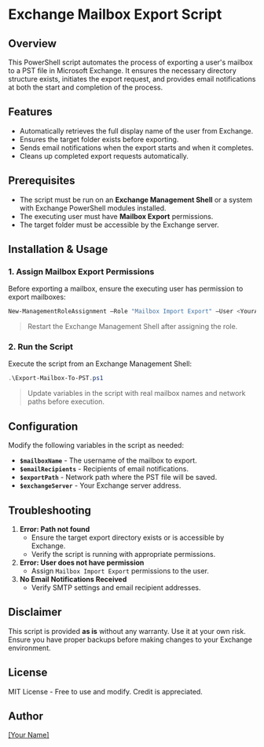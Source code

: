 # Exchange Mailbox Export Script

## Overview
This PowerShell script automates the process of exporting a user's mailbox to a PST file in Microsoft Exchange. It ensures the necessary directory structure exists, initiates the export request, and provides email notifications at both the start and completion of the process.

## Features
- Automatically retrieves the full display name of the user from Exchange.
- Ensures the target folder exists before exporting.
- Sends email notifications when the export starts and when it completes.
- Cleans up completed export requests automatically.

## Prerequisites
- The script must be run on an **Exchange Management Shell** or a system with Exchange PowerShell modules installed.
- The executing user must have **Mailbox Export** permissions.
- The target folder must be accessible by the Exchange server.

## Installation & Usage
### 1. Assign Mailbox Export Permissions
Before exporting a mailbox, ensure the executing user has permission to export mailboxes:
```powershell
New-ManagementRoleAssignment –Role "Mailbox Import Export" –User <YourAdminUser>
```
> Restart the Exchange Management Shell after assigning the role.

### 2. Run the Script
Execute the script from an Exchange Management Shell:
```powershell
.\Export-Mailbox-To-PST.ps1
```
> Update variables in the script with real mailbox names and network paths before execution.

## Configuration
Modify the following variables in the script as needed:
- **`$mailboxName`** - The username of the mailbox to export.
- **`$emailRecipients`** - Recipients of email notifications.
- **`$exportPath`** - Network path where the PST file will be saved.
- **`$exchangeServer`** - Your Exchange server address.

## Troubleshooting
1. **Error: Path not found**
   - Ensure the target export directory exists or is accessible by Exchange.
   - Verify the script is running with appropriate permissions.
2. **Error: User does not have permission**
   - Assign `Mailbox Import Export` permissions to the user.
3. **No Email Notifications Received**
   - Verify SMTP settings and email recipient addresses.

## Disclaimer
This script is provided **as is** without any warranty. Use it at your own risk. Ensure you have proper backups before making changes to your Exchange environment.

## License
MIT License - Free to use and modify. Credit is appreciated.

## Author
[[Your Name]](https://github.com/aviado1/)


